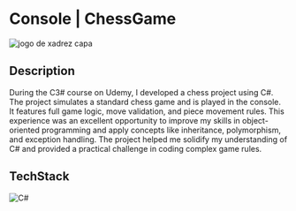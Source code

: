 
# Console | ChessGame

![jogo de xadrez capa](https://github.com/user-attachments/assets/a3db056d-fec8-4592-b1c2-7ee34d00f30d)

## Description

During the C3# course on Udemy, I developed a chess project using C#. The project simulates a standard chess game and is played in the console. It features full game logic, move validation, and piece movement rules. This experience was an excellent opportunity to improve my skills in object-oriented programming and apply concepts like inheritance, polymorphism, and exception handling. The project helped me solidify my understanding of C# and provided a practical challenge in coding complex game rules.


## TechStack

![C#](https://skillicons.dev/icons?i=cs)




